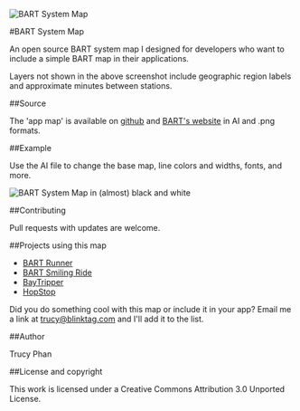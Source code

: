 ![BART System Map](https://raw.github.com/trucy/bart-map/master/etc/BART_cc_map_small.jpg)

#BART System Map

An open source BART system map I designed for developers who want to include a simple BART map in their applications.

Layers not shown in the above screenshot include geographic region labels and approximate minutes between stations.

##Source

The 'app map' is available on [github](https://github.com/trucy/bart-map) and [BART's website](http://www.bart.gov/schedules/developers/maps.aspx) in AI and .png formats.

##Example

Use the AI file to change the base map, line colors and widths, fonts, and more. 

![BART System Map in (almost) black and white ](https://raw.github.com/trucy/bart-map/master/etc/BART_cc_map_bw_small.jpg)

##Contributing

Pull requests with updates are welcome.

##Projects using this map

* [BART Runner](https://play.google.com/store/apps/details?id=com.dougkeen.bart&rdid=com.dougkeen.bart)
* [BART Smiling Ride](https://play.google.com/store/apps/details?id=com.mobispectra.android.apps.srbart)
* [BayTripper](http://baytripper.org/)
* [HopStop](http://www.hopstop.com/)

Did you do something cool with this map or include it in your app? Email me a link at trucy@blinktag.com and I'll add it to the list.

##Author

Trucy Phan

##License and copyright

This work is licensed under a Creative Commons Attribution 3.0 Unported License.